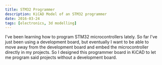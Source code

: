 ```yaml
---
title: STM32 Programmer
description: KiCAD Model of an STM32 programmer
date: 2016-03-24
tags: [electronics, 3d modelling]
---
```

I've been learning how to program STM32 microcontrollers lately. So far I've just been using a development board, but eventually I want to be able to move away from the development board and embed the microcontroller directly in my projects. So I designed this programmer board in KiCAD to let me program said projects without a development board.